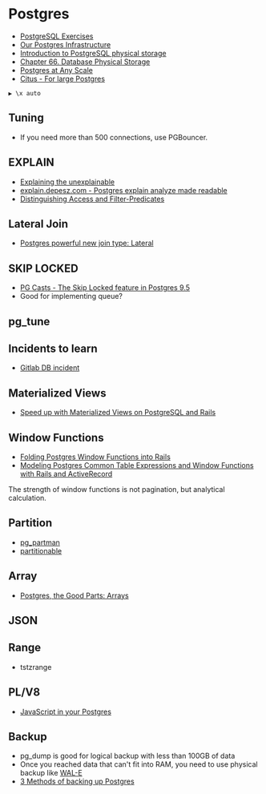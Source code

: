 # Postgres

* [PostgreSQL Exercises](https://pgexercises.com/)
* [Our Postgres Infrastructure](http://blog.honeybadger.io/our-postgres-infrastructure/)
* [Introduction to PostgreSQL physical storage](http://rachbelaid.com/introduction-to-postgres-physical-storage/)
* [Chapter 66. Database Physical Storage](https://www.postgresql.org/docs/10/static/storage.html)
* [Postgres at Any Scale](https://www.youtube.com/watch?v=_wU2dglywAU)
* [Citus - For large Postgres](https://www.citusdata.com/)

```
▶ \x auto
```

## Tuning

* If you need more than 500 connections, use PGBouncer.

## EXPLAIN

* [Explaining the unexplainable](https://www.depesz.com/2013/05/09/explaining-the-unexplainable-part-3)
* [explain.depesz.com - Postgres explain analyze made readable](https://explain.depesz.com/)
* [Distinguishing Access and Filter-Predicates](http://use-the-index-luke.com/sql/explain-plan/postgresql/filter-predicates)

## Lateral Join

* [Postgres powerful new join type: Lateral](https://blog.heapanalytics.com/postgresqls-powerful-new-join-type-lateral/)

## SKIP LOCKED

* [PG Casts - The Skip Locked feature in Postgres 9.5](https://www.pgcasts.com/episodes/7/skip-locked/)
* Good for implementing queue?

## pg_tune

## Incidents to learn

* [Gitlab DB incident](https://about.gitlab.com/2017/02/01/gitlab-dot-com-database-incident/)

## Materialized Views

* [Speed up with Materialized Views on PostgreSQL and Rails](https://www.sitepoint.com/speed-up-with-materialized-views-on-postgresql-and-rails/)

## Window Functions

* [Folding Postgres Window Functions into Rails](https://blog.codeship.com/folding-postgres-window-functions-into-rails/)
* [Modeling Postgres Common Table Expressions and Window Functions with Rails and ActiveRecord](http://blog.nrowegt.com/modeling-postgres-common-table-expressions-and-window-functions-with-rails-and-activerecord/)

The strength of window functions is not pagination, but analytical calculation.

## Partition

* [pg_partman](https://github.com/keithf4/pg_partman)
* [partitionable](https://github.com/pacuna/partitionable)

## Array

* [Postgres, the Good Parts: Arrays](http://blog.ryankelly.us/2016/08/21/postgres-the-good-parts-arrays.html)

## JSON

## Range

* tstzrange


## PL/V8

* [JavaScript in your Postgres](https://blog.heroku.com/javascript_in_your_postgres)

## Backup

* pg_dump is good for logical backup with less than 100GB of data
* Once you reached data that can't fit into RAM, you need to use physical backup like [WAL-E](https://github.com/wal-e/wal-e)
* [3 Methods of backing up Postgres](https://www.urbackup.org/backup_postgresql.html)